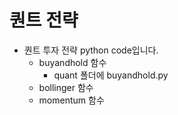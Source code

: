 # 퀀트 전략

- 퀀트 투자 전략 python code입니다.
    - buyandhold 함수
        - quant 폴더에 buyandhold.py
    - bollinger 함수
    - momentum 함수
